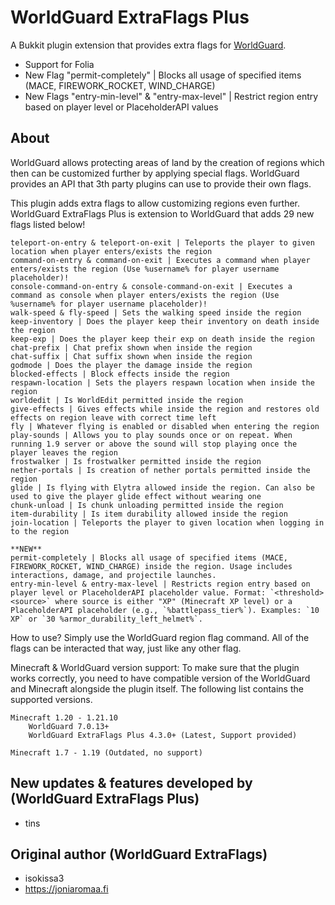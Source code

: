 ﻿# WorldGuard ExtraFlags Plus

A Bukkit plugin extension that provides extra flags for [WorldGuard](https://github.com/EngineHub/WorldGuard).
- Support for Folia
- New Flag "permit-completely" | Blocks all usage of specified items (MACE, FIREWORK_ROCKET, WIND_CHARGE)
- New Flags "entry-min-level" & "entry-max-level" | Restrict region entry based on player level or PlaceholderAPI values

## About
WorldGuard allows protecting areas of land by the creation of regions which then can be customized further by applying special flags. WorldGuard provides an API that 3th party plugins can use to provide their own flags.

This plugin adds extra flags to allow customizing regions even further.
WorldGuard ExtraFlags Plus is extension to WorldGuard that adds 29 new flags listed below!

    teleport-on-entry & teleport-on-exit | Teleports the player to given location when player enters/exists the region
    command-on-entry & command-on-exit | Executes a command when player enters/exists the region (Use %username% for player username placeholder)!
    console-command-on-entry & console-command-on-exit | Executes a command as console when player enters/exists the region (Use %username% for player username placeholder)!
    walk-speed & fly-speed | Sets the walking speed inside the region
    keep-inventory | Does the player keep their inventory on death inside the region
    keep-exp | Does the player keep their exp on death inside the region
    chat-prefix | Chat prefix shown when inside the region
    chat-suffix | Chat suffix shown when inside the region
    godmode | Does the player the damage inside the region
    blocked-effects | Block effects inside the region
    respawn-location | Sets the players respawn location when inside the region
    worldedit | Is WorldEdit permitted inside the region
    give-effects | Gives effects while inside the region and restores old effects on region leave with correct time left
    fly | Whatever flying is enabled or disabled when entering the region
    play-sounds | Allows you to play sounds once or on repeat. When running 1.9 server or above the sound will stop playing once the player leaves the region
    frostwalker | Is frostwalker permitted inside the region
    nether-portals | Is creation of nether portals permitted inside the region
    glide | Is flying with Elytra allowed inside the region. Can also be used to give the player glide effect without wearing one
    chunk-unload | Is chunk unloading permitted inside the region
    item-durability | Is item durability allowed inside the region
    join-location | Teleports the player to given location when logging in to the region

    **NEW**
    permit-completely | Blocks all usage of specified items (MACE, FIREWORK_ROCKET, WIND_CHARGE) inside the region. Usage includes interactions, damage, and projectile launches.
    entry-min-level & entry-max-level | Restricts region entry based on player level or PlaceholderAPI placeholder value. Format: `<threshold> <source>` where source is either "XP" (Minecraft XP level) or a PlaceholderAPI placeholder (e.g., `%battlepass_tier%`). Examples: `10 XP` or `30 %armor_durability_left_helmet%`.

How to use?
Simply use the WorldGuard region flag command. All of the flags can be interacted that way, just like any other flag.

Minecraft & WorldGuard version support:
To make sure that the plugin works correctly, you need to have compatible version of the WorldGuard and Minecraft alongside the plugin itself. The following list contains the supported versions.

    Minecraft 1.20 - 1.21.10
        WorldGuard 7.0.13+
        WorldGuard ExtraFlags Plus 4.3.0+ (Latest, Support provided)

    Minecraft 1.7 - 1.19 (Outdated, no support)

## New updates & features developed by (WorldGuard ExtraFlags Plus)
- tins

## Original author (WorldGuard ExtraFlags)
- isokissa3
- https://joniaromaa.fi


